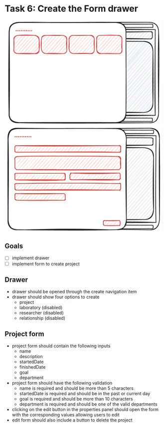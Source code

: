 # Task 6: Create the Form drawer

![sketch of the form drawer](/assets/task6a.png)
![sketch of the research project create form](/assets/task6b.png)

## Goals

- [ ] implement drawer
- [ ] implement form to create project

## Drawer

- drawer should be opened through the create navigation item
- drawer should show four options to create
  - project
  - laboratory (disabled)
  - researcher (disabled)
  - relationship (disabled)

## Project form

- project form should contain the following inputs
  - name
  - description
  - startedDate
  - finishedDate
  - goal
  - department
- project form should have the following validation
  - name is required and should be more than 5 characters
  - startedDate is required and should be in the past or current day
  - goal is required and should be more than 10 characters
  - department is required and should be one of the valid departments
- clicking on the edit button in the properties panel should open the form with the corresponding values allowing users to edit
- edit form should also include a button to delete the project
